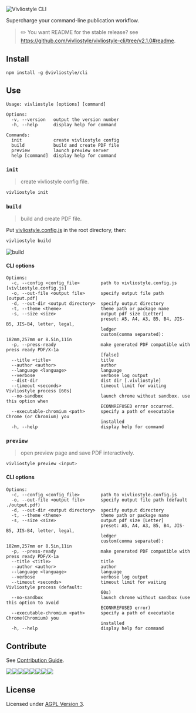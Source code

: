 ![Vivliostyle CLI](https://raw.githubusercontent.com/vivliostyle/vivliostyle-cli/master/assets/cover.jpg)

Supercharge your command-line publication workflow.

> ✏️ You want README for the stable release? see <https://github.com/vivliostyle/vivliostyle-cli/tree/v2.1.0#readme>.

## Install

```
npm install -g @vivliostyle/cli
```

## Use

```
Usage: vivliostyle [options] [command]

Options:
  -v, --version   output the version number
  -h, --help      display help for command

Commands:
  init            create vivliostyle config
  build           build and create PDF file
  preview         launch preview server
  help [command]  display help for command
```

### `init`

> create vivliostyle config file.

```bash
vivliostyle init
```

### `build`

> build and create PDF file.

Put [vivliostyle.config.js](https://github.com/vivliostyle/vivliostyle-cli/issues/38) in the root directory, then:

```bash
vivliostyle build
```

![build](https://raw.githubusercontent.com/vivliostyle/vivliostyle-cli/master/assets/build.gif)

#### CLI options

```
Options:
  -c, --config <config_file>        path to vivliostyle.config.js [vivliostyle.config.js]
  -o, --out-file <output file>      specify output file path [output.pdf]
  -d, --out-dir <output directory>  specify output directory
  -t, --theme <theme>               theme path or package name
  -s, --size <size>                 output pdf size [Letter]
                                    preset: A5, A4, A3, B5, B4, JIS-B5, JIS-B4, letter, legal,
                                    ledger
                                    custom(comma separated): 182mm,257mm or 8.5in,11in
  -p, --press-ready                 make generated PDF compatible with press ready PDF/X-1a
                                    [false]
  --title <title>                   title
  --author <author>                 author
  --language <language>             language
  --verbose                         verbose log output
  --dist-dir                        dist dir [.vivliostyle]
  --timeout <seconds>               timeout limit for waiting Vivliostyle process [60s]
  --no-sandbox                      launch chrome without sandbox. use this option when
                                    ECONNREFUSED error occurred.
  --executable-chromium <path>      specify a path of executable Chrome (or Chromium) you
                                    installed
  -h, --help                        display help for command
```

### `preview`

> open preview page and save PDF interactively.

```bash
vivliostyle preview <input>
```

#### CLI options

```
Options:
  -c, --config <config_file>        path to vivliostyle.config.js
  -o, --out-file <output file>      specify output file path (default ./output.pdf)
  -d, --out-dir <output directory>  specify output directory
  -t, --theme <theme>               theme path or package name
  -s, --size <size>                 output pdf size [Letter]
                                    preset: A5, A4, A3, B5, B4, JIS-B5, JIS-B4, letter, legal,
                                    ledger
                                    custom(comma separated): 182mm,257mm or 8.5in,11in
  -p, --press-ready                 make generated PDF compatible with press ready PDF/X-1a
  --title <title>                   title
  --author <author>                 author
  --language <language>             language
  --verbose                         verbose log output
  --timeout <seconds>               timeout limit for waiting Vivliostyle process (default:
                                    60s)
  --no-sandbox                      launch chrome without sandbox (use this option to avoid
                                    ECONNREFUSED error)
  --executable-chromium <path>      specify a path of executable Chrome(Chromium) you
                                    installed
  -h, --help                        display help for command
```

## Contribute

See [Contribution Guide](CONTRIBUTING.md).

[![](https://sourcerer.io/fame/uetchy/vivliostyle/vivliostyle-cli/images/0)](https://sourcerer.io/fame/uetchy/vivliostyle/vivliostyle-cli/links/0)[![](https://sourcerer.io/fame/uetchy/vivliostyle/vivliostyle-cli/images/1)](https://sourcerer.io/fame/uetchy/vivliostyle/vivliostyle-cli/links/1)[![](https://sourcerer.io/fame/uetchy/vivliostyle/vivliostyle-cli/images/2)](https://sourcerer.io/fame/uetchy/vivliostyle/vivliostyle-cli/links/2)[![](https://sourcerer.io/fame/uetchy/vivliostyle/vivliostyle-cli/images/3)](https://sourcerer.io/fame/uetchy/vivliostyle/vivliostyle-cli/links/3)[![](https://sourcerer.io/fame/uetchy/vivliostyle/vivliostyle-cli/images/4)](https://sourcerer.io/fame/uetchy/vivliostyle/vivliostyle-cli/links/4)[![](https://sourcerer.io/fame/uetchy/vivliostyle/vivliostyle-cli/images/5)](https://sourcerer.io/fame/uetchy/vivliostyle/vivliostyle-cli/links/5)[![](https://sourcerer.io/fame/uetchy/vivliostyle/vivliostyle-cli/images/6)](https://sourcerer.io/fame/uetchy/vivliostyle/vivliostyle-cli/links/6)[![](https://sourcerer.io/fame/uetchy/vivliostyle/vivliostyle-cli/images/7)](https://sourcerer.io/fame/uetchy/vivliostyle/vivliostyle-cli/links/7)

## License

Licensed under [AGPL Version 3](http://www.gnu.org/licenses/agpl.html).
